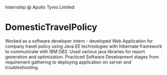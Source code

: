 Internship @ Apollo Tyres Limited
# DomesticTravelPolicy

Worked as a software developer intern - developed Web Application for company travel policy using Java EE technologies with hibernate framework to communicate with IBM DB2.
Used various java libraries for report generation and optimization.
Practiced Software Development stages from requirement gathering to deploying application on server and troubleshooting.

